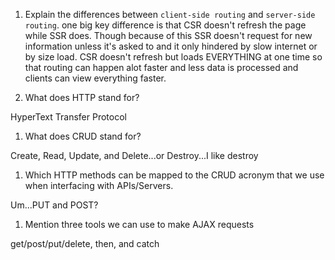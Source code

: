 1.  Explain the differences between `client-side routing` and `server-side routing`.
    one big key difference is that CSR doesn't refresh the page while SSR does.  Though because of this SSR doesn't request for new information unless it's asked to and it only hindered by slow internet or by size load.  CSR doesn't refresh but loads EVERYTHING at one time so that routing can happen alot faster and less data is processed and clients can view everything faster. 


1.  What does HTTP stand for?

HyperText Transfer Protocol


1.  What does CRUD stand for?

Create, Read, Update, and Delete...or Destroy...I like destroy

1.  Which HTTP methods can be mapped to the CRUD acronym that we use when interfacing with APIs/Servers.

Um...PUT and POST?

1.  Mention three tools we can use to make AJAX requests

get/post/put/delete, then, and catch